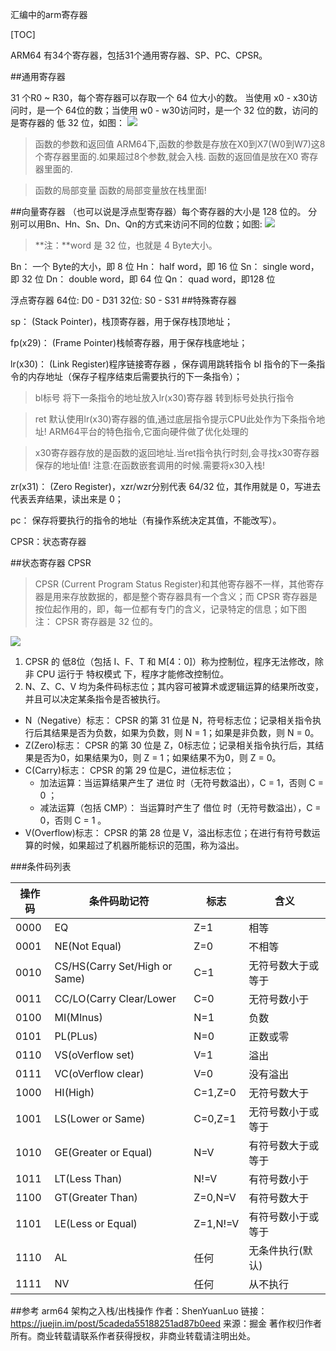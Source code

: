 汇编中的arm寄存器

[TOC]

ARM64 有34个寄存器，包括31个通用寄存器、SP、PC、CPSR。

##通用寄存器

31 个R0 ~ R30，每个寄存器可以存取一个 64 位大小的数。 当使用 x0 - x30访问时，是一个 64位的数；当使用 w0 - w30访问时，是一个 32 位的数，访问的是寄存器的 低 32 位，如图：
![](https://user-gold-cdn.xitu.io/2019/4/10/16a0767e0f05dc2a?imageView2/0/w/1280/h/960/ignore-error/1)

>函数的参数和返回值
ARM64下,函数的参数是存放在X0到X7(W0到W7)这8个寄存器里面的.如果超过8个参数,就会入栈.
函数的返回值是放在X0 寄存器里面的.

>函数的局部变量
函数的局部变量放在栈里面!


##向量寄存器
（也可以说是浮点型寄存器）每个寄存器的大小是 128 位的。 分别可以用Bn、Hn、Sn、Dn、Qn的方式来访问不同的位数；如图:
![](https://user-gold-cdn.xitu.io/2019/4/10/16a0767e95cd5e8a?imageView2/0/w/1280/h/960/ignore-error/1)

>**注：**word 是 32 位，也就是 4 Byte大小。


Bn： 一个 Byte的大小，即 8 位
Hn： half word，即 16 位
Sn： single word，即 32 位
Dn： double word，即 64 位
Qn： quad word，即128 位

浮点寄存器 
64位: D0 - D31 
32位: S0 - S31
##特殊寄存器

sp： (Stack Pointer)，栈顶寄存器，用于保存栈顶地址；

fp(x29)： (Frame Pointer)栈帧寄存器，用于保存栈底地址；

lr(x30)： (Link Register)程序链接寄存器 ，保存调用跳转指令 bl 指令的下一条指令的内存地址（保存子程序结束后需要执行的下一条指令）；
>bl标号
将下一条指令的地址放入lr(x30)寄存器
转到标号处执行指令

>ret
默认使用lr(x30)寄存器的值,通过底层指令提示CPU此处作为下条指令地址!
ARM64平台的特色指令,它面向硬件做了优化处理的

>x30寄存器存放的是函数的返回地址.当ret指令执行时刻,会寻找x30寄存器保存的地址值!
注意:在函数嵌套调用的时候.需要将x30入栈!

zr(x31)： (Zero Register)，xzr/wzr分别代表 64/32 位，其作用就是 0，写进去代表丢弃结果，读出来是 0；

pc： 保存将要执行的指令的地址（有操作系统决定其值，不能改写）。

CPSR：状态寄存器

##状态寄存器 CPSR
>CPSR (Current Program Status Register)和其他寄存器不一样，其他寄存器是用来存放数据的，都是整个寄存器具有一个含义；而 CPSR 寄存器是按位起作用的，即，每一位都有专门的含义，记录特定的信息；如下图
注： CPSR 寄存器是 32 位的。

![](https://user-gold-cdn.xitu.io/2019/4/10/16a0767e9bb39861?imageView2/0/w/1280/h/960/ignore-error/1)

1. CPSR 的 低8位（包括 I、F、T 和 M[4：0]）称为控制位，程序无法修改，除非 CPU 运行于 特权模式 下，程序才能修改控制位。
2. N、Z、C、V 均为条件码标志位；其内容可被算术或逻辑运算的结果所改变，并且可以决定某条指令是否被执行。
 * N（Negative）标志： CPSR 的第 31 位是 N，符号标志位；记录相关指令执行后其结果是否为负数，如果为负数，则 N = 1；如果是非负数，则 N = 0。
 * Z(Zero)标志： CPSR 的第 30 位是 Z，0标志位；记录相关指令执行后，其结果是否为0，如果结果为0，则 Z = 1；如果结果不为0，则 Z = 0。
 * C(Carry)标志： CPSR 的第 29 位是C，进位标志位；
    * 加法运算：当运算结果产生了 进位 时（无符号数溢出），C = 1，否则 C = 0 ；
    * 减法运算（包括 CMP）： 当运算时产生了 借位 时（无符号数溢出），C = 0，否则 C = 1 。
 * V(Overflow)标志： CPSR 的第 28 位是 V，溢出标志位；在进行有符号数运算的时候，如果超过了机器所能标识的范围，称为溢出。

###条件码列表

|操作码|条件码助记符|标志|含义|
|----|----|----|----|
|0000|EQ|Z=1|相等|
|0001|NE(Not Equal)|Z=0|不相等|
|0010|CS/HS(Carry Set/High or Same)|C=1|无符号数大于或等于|
|0011|CC/LO(Carry Clear/Lower|C=0|无符号数小于|
|0100|MI(MInus)|N=1|负数|
|0101|PL(PLus)|N=0|正数或零|
|0110|VS(oVerflow set)|V=1|溢出|
|0111|VC(oVerflow clear)|V=0|没有溢出|
|1000|HI(High)|C=1,Z=0|无符号数大于|
|1001|LS(Lower or Same)|C=0,Z=1|无符号数小于或等于|
|1010|GE(Greater or Equal)|N=V|有符号数大于或等于|
|1011|LT(Less Than)|N!=V|有符号数小于|
|1100|GT(Greater Than)|Z=0,N=V|有符号数大于|
|1101|LE(Less or Equal)|Z=1,N!=V|有符号数小于或等于|
|1110|AL|任何|无条件执行(默认)|
|1111|NV|任何|从不执行|


##参考
arm64 架构之入栈/出栈操作
作者：ShenYuanLuo
链接：https://juejin.im/post/5cadeda55188251ad87b0eed
来源：掘金
著作权归作者所有。商业转载请联系作者获得授权，非商业转载请注明出处。